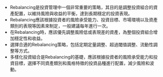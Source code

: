 

- Rebalancing是投資管理中一個非常重要的策略，其目的是調整投資組合的資產配置，以維持風險與收益的平衡，達到長期穩定的投資表現。
- Rebalancing應該根據投資者的風險承受能力、投資目標、市場環境以及資產類別的表現等因素來制定，一般建議每年進行一次。
- 在Rebalancing時，應該優先調整風險低或表現差的資產，為整個投資組合增加穩定性和收益。
- 選擇合適的Rebalancing策略，包括定期定量調整、超過閾值調整、流動性調整等方式。
- 多樣化投資組合是Rebalancing的基礎，應該根據投資者的風險承受能力和投資目標，選擇不同資產類別和風格特徵的投資品種進行配置，減少風險和波動。